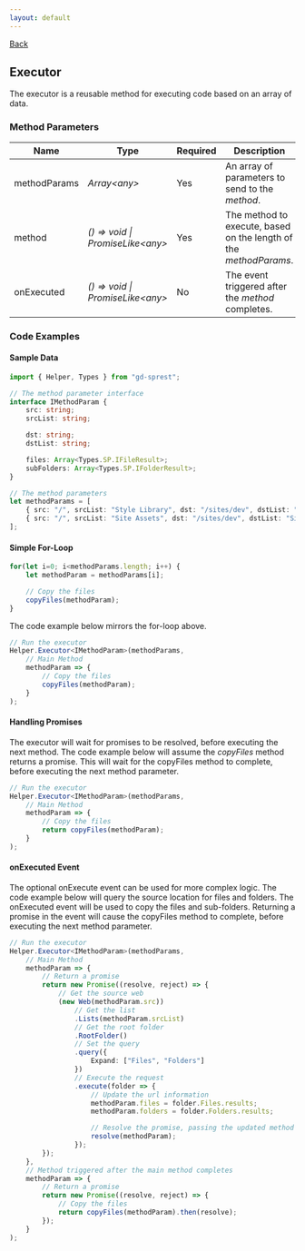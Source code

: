 ```yaml
---
layout: default
---
```

[Back](/helpers)

## Executor

The executor is a reusable method for executing code based on an array of data.

### Method Parameters

| Name | Type | Required | Description |
| --- | --- | --- | --- |
| methodParams | _Array&lt;any&gt;_ | Yes | An array of parameters to send to the _method_. |
| method | _() => void \| PromiseLike&lt;any&gt;_ | Yes | The method to execute, based on the length of the _methodParams_. |
| onExecuted | _() => void \| PromiseLike&lt;any&gt;_ | No | The event triggered after the _method_ completes. |

### Code Examples

#### Sample Data

```ts
import { Helper, Types } from "gd-sprest";

// The method parameter interface
interface IMethodParam {
    src: string;
    srcList: string;

    dst: string;
    dstList: string;

    files: Array<Types.SP.IFileResult>;
    subFolders: Array<Types.SP.IFolderResult>;
}

// The method parameters
let methodParams = [
    { src: "/", srcList: "Style Library", dst: "/sites/dev", dstList: "Style Library" },
    { src: "/", srcList: "Site Assets", dst: "/sites/dev", dstList: "Site Assets" }
];
```

#### Simple For-Loop

```ts
for(let i=0; i<methodParams.length; i++) {
    let methodParam = methodParams[i];

    // Copy the files
    copyFiles(methodParam);
}
```

The code example below mirrors the for-loop above.

```ts
// Run the executor
Helper.Executor<IMethodParam>(methodParams,
    // Main Method
    methodParam => {
        // Copy the files
        copyFiles(methodParam);
    }
);
```

#### Handling Promises

The executor will wait for promises to be resolved, before executing the next method.
The code example below will assume the _copyFiles_ method returns a promise.
This will wait for the copyFiles method to complete, before executing the next method parameter.

```ts
// Run the executor
Helper.Executor<IMethodParam>(methodParams,
    // Main Method
    methodParam => {
        // Copy the files
        return copyFiles(methodParam);
    }
);
```

#### onExecuted Event

The optional onExecute event can be used for more complex logic.
The code example below will query the source location for files and folders.
The onExecuted event will be used to copy the files and sub-folders.
Returning a promise in the event will cause the copyFiles method to complete, before executing the next method parameter.

```ts
// Run the executor
Helper.Executor<IMethodParam>(methodParams,
    // Main Method
    methodParam => {
        // Return a promise
        return new Promise((resolve, reject) => {
            // Get the source web
            (new Web(methodParam.src))
                // Get the list
                .Lists(methodParam.srcList)
                // Get the root folder
                .RootFolder()
                // Set the query
                .query({
                    Expand: ["Files", "Folders"]
                })
                // Execute the request
                .execute(folder => {
                    // Update the url information
                    methodParam.files = folder.Files.results;
                    methodParam.folders = folder.Folders.results;

                    // Resolve the promise, passing the updated method parameters to the onExecuted event
                    resolve(methodParam);
                });
        });
    },
    // Method triggered after the main method completes
    methodParam => {
        // Return a promise
        return new Promise((resolve, reject) => {
            // Copy the files
            return copyFiles(methodParam).then(resolve);
        });
    }
);
```